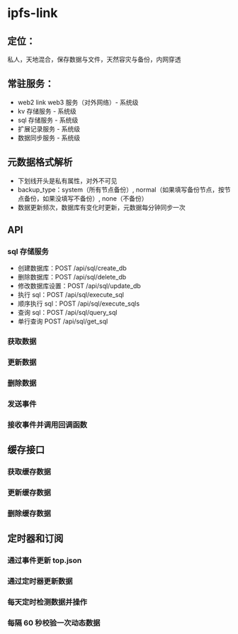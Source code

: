 <!--
 * @Author: zhang yu meng
 * @Date: 2022-09-21 17:09:12
 * @LastEditors: dld web2018.com@gmail.con
 * @LastEditTime: 2022-09-23 16:01:24
 * @FilePath: \ipfs-table\READMEV2.md
 * @Description:
 *
 * Copyright (c) 2022 by dld web2018.com@gmail.con, All Rights Reserved.
-->

# ipfs-link

## 定位：

私人，天地混合，保存数据与文件，天然容灾与备份，内网穿透

## 常驻服务：

- web2 link web3 服务（对外网络）- 系统级
- kv 存储服务 - 系统级
- sql 存储服务 - 系统级
- 扩展记录服务 - 系统级
- 数据同步服务 - 系统级

## 元数据格式解析

- 下划线开头是私有属性，对外不可见
- backup_type：system（所有节点备份）, normal（如果填写备份节点，按节点备份，如果没填写不备份）, none（不备份）
- 数据更新频次，数据库有变化时更新，元数据每分钟同步一次

## API

### sql 存储服务

- 创建数据库：POST /api/sql/create_db
- 删除数据库：POST /api/sql/delete_db
- 修改数据库设置：POST /api/sql/update_db
- 执行 sql：POST /api/sql/execute_sql
- 顺序执行 sql：POST /api/sql/execute_sqls
- 查询 sql：POST /api/sql/query_sql
- 单行查询 POST /api/sql/get_sql

### 获取数据

### 更新数据

### 删除数据

### 发送事件

### 接收事件并调用回调函数

## 缓存接口

### 获取缓存数据

### 更新缓存数据

### 删除缓存数据

## 定时器和订阅

### 通过事件更新 top.json

### 通过定时器更新数据

### 每天定时检测数据并操作

### 每隔 60 秒校验一次动态数据
